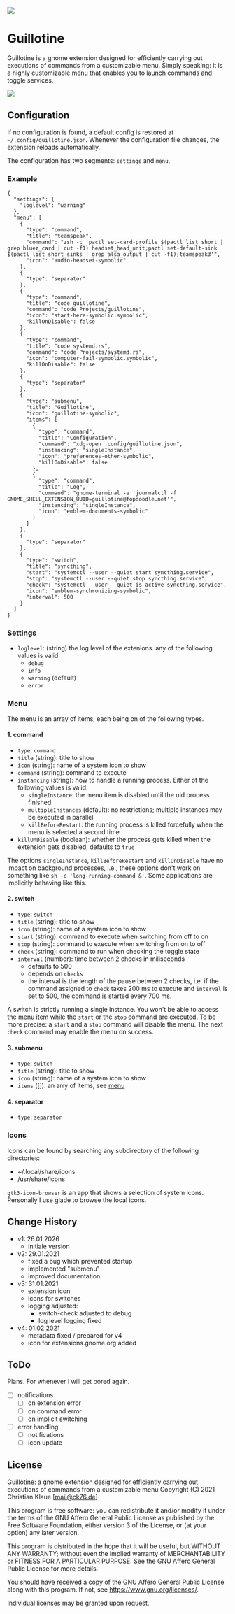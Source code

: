 [![](https://img.shields.io/badge/buy%20me%20a%20coffee-or%20else%20I%20sing-53a0d0?style=flat&logo=Buy-Me-A-Coffee)](https://www.buymeacoffee.com/ente)

# Guillotine

Guillotine is a gnome extension designed for efficiently carrying out executions of commands from a customizable menu. Simply speaking: it is a highly customizable menu that enables you to launch commands and toggle services.

![](example.png)

## Configuration

If no configuration is found, a default config is restored at `~/.config/guillotine.json`. Whenever the configuration file changes, the extension reloads automatically.

The configuration has two segments: `settings` and `menu`.

### Example

```
{
  "settings": {
    "loglevel": "warning"
  },
  "menu": [
    {
      "type": "command",
      "title": "teamspeak",
      "command": "zsh -c 'pactl set-card-profile $(pactl list short | grep bluez_card | cut -f1) headset_head_unit;pactl set-default-sink $(pactl list short sinks | grep alsa_output | cut -f1);teamspeak3'",
      "icon": "audio-headset-symbolic"
    },
    {
      "type": "separator"
    },
    {
      "type": "command",
      "title": "code guillotine",
      "command": "code Projects/guillotine",
      "icon": "start-here-symbolic.symbolic",
      "killOnDisable": false
    },
    {
      "type": "command",
      "title": "code systemd.rs",
      "command": "code Projects/systemd.rs",
      "icon": "computer-fail-symbolic.symbolic",
      "killOnDisable": false
    },
    {
      "type": "separator"
    },
    {
      "type": "submenu",
      "title": "Guillotine",
      "icon": "guillotine-symbolic",
      "items": [
        {
          "type": "command",
          "title": "Configuration",
          "command": "xdg-open .config/guillotine.json",
          "instancing": "singleInstance",
          "icon": "preferences-other-symbolic",
          "killOnDisable": false
        },
        {
          "type": "command",
          "title": "Log",
          "command": "gnome-terminal -e 'journalctl -f GNOME_SHELL_EXTENSION_UUID=guillotine@fopdoodle.net'",
          "instancing": "singleInstance",
          "icon": "emblem-documents-symbolic"
        }
      ]
    },
    {
      "type": "separator"
    },
    {
      "type": "switch",
      "title": "syncthing",
      "start": "systemctl --user --quiet start syncthing.service",
      "stop": "systemctl --user --quiet stop syncthing.service",
      "check": "systemctl --user --quiet is-active syncthing.service",
      "icon": "emblem-synchronizing-symbolic",
      "interval": 500
    }
  ]
}
```

### Settings

- `loglevel`: (string) the log level of the extenions. any of the following values is valid:
  - `debug`
  - `info`
  - `warning` (default)
  - `error`

### Menu

The menu is an array of items, each being on of the following types.

#### 1. command

- `type`: `command`
- `title` (string): title to show
- `icon` (string): name of a system icon to show
- `command` (string): command to execute
- `instancing` (string): how to handle a running process. Either of the following values is valid:
  - `singleInstance`: the menu item is disabled until the old process finished
  - `multipleInstances` (default): no restrictions; multiple instances may be executed in parallel
  - `killBeforeRestart`: the running process is killed forcefully when the menu is selected a second time
- `killOnDisable` (boolean): whether the process gets killed when the extension gets disabled, defaults to `true`

The options `singleInstance`, `killBeforeRestart` and `killOnDisable` have no impact on background processes, i.e., these options don't work on something like `sh -c 'long-running-command &'`. Some applications are implicitly behaving like this.

#### 2. switch

- `type`: `switch`
- `title` (string): title to show
- `icon` (string): name of a system icon to show
- `start` (string): command to execute when switching from off to on
- `stop` (string): command to execute when switching from on to off
- `check` (string): command to run when checking the toggle state
- `interval` (number): time between 2 checks in miliseconds
  - defaults to 500
  - depends on `checks`
  - the interval is the length of the pause between 2 checks, i.e. if the command assigned to `check` takes 200 ms to execute and `interval` is set to 500, the command is started every 700 ms.

A switch is strictly running a single instance. You won't be able to access the menu item while the `start` or the `stop` command are executed. To be more precise: a `start` and a `stop` command will disable the menu. The next `check` command may enable the menu on success.

#### 3. submenu

- `type`: `switch`
- `title` (string): title to show
- `icon` (string): name of a system icon to show
- `items` ([]): an arry of items, see [menu](###menu)

#### 4. separator

- `type`: `separator`

### Icons

Icons can be found by searching any subdirectory of the following directories:

- ~/.local/share/icons
- /usr/share/icons

`gtk3-icon-browser` is an app that shows a selection of system icons. Personally I use glade to browse the local icons.

## Change History

- v1: 26.01.2026
  - initiale version
- v2: 29.01.2021
  - fixed a bug which prevented startup
  - implemented "submenu"
  - improved documentation
- v3: 31.01.2021
  - extension icon
  - icons for switches
  - logging adjusted: 
    - switch-check adjusted to debug
    - log level logging fixed
- v4: 01.02.2021
  - metadata fixed / prepared for v4
  - icon for extensions.gnome.org added

## ToDo

Plans. For whenever I will get bored again.

- [ ] notifications
  - [ ] on extension error
  - [ ] on command error
  - [ ] on implicit switching
- [ ] error handling
  - [ ] notifications
  - [ ] icon update

## License

Guillotine: a gnome extension designed for efficiently carrying out executions of commands from a customizable menu
Copyright (C) 2021 Christian Klaue [mail@ck76.de]

This program is free software: you can redistribute it and/or modify
it under the terms of the GNU Affero General Public License as published by
the Free Software Foundation, either version 3 of the License, or
(at your option) any later version.

This program is distributed in the hope that it will be useful,
but WITHOUT ANY WARRANTY; without even the implied warranty of
MERCHANTABILITY or FITNESS FOR A PARTICULAR PURPOSE.  See the
GNU Affero General Public License for more details.

You should have received a copy of the GNU Affero General Public License
along with this program.  If not, see <https://www.gnu.org/licenses/>.

Individual licenses may be granted upon request.
